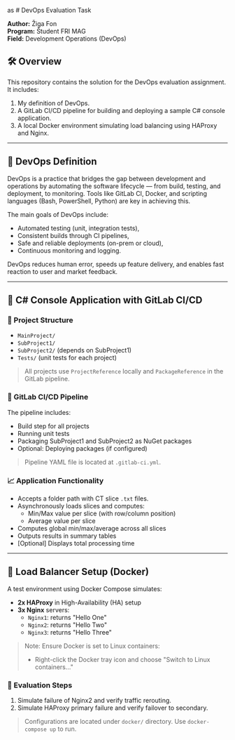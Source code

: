 as # DevOps Evaluation Task

**Author:** Žiga Fon  
**Program:** Študent FRI MAG  
**Field:** Development Operations (DevOps)

## 🛠️ Overview

This repository contains the solution for the DevOps evaluation assignment. It includes:

1. My definition of DevOps.
2. A GitLab CI/CD pipeline for building and deploying a sample C# console application.
3. A local Docker environment simulating load balancing using HAProxy and Nginx.

---

## 📘 DevOps Definition

DevOps is a practice that bridges the gap between development and operations by automating the software lifecycle — from build, testing, and deployment, to monitoring. Tools like GitLab CI, Docker, and scripting languages (Bash, PowerShell, Python) are key in achieving this.

The main goals of DevOps include:
- Automated testing (unit, integration tests),
- Consistent builds through CI pipelines,
- Safe and reliable deployments (on-prem or cloud),
- Continuous monitoring and logging.

DevOps reduces human error, speeds up feature delivery, and enables fast reaction to user and market feedback.

---

## 🚀 C# Console Application with GitLab CI/CD

### 📂 Project Structure

- `MainProject/`
- `SubProject1/`
- `SubProject2/` (depends on SubProject1)
- `Tests/` (unit tests for each project)

> All projects use `ProjectReference` locally and `PackageReference` in the GitLab pipeline.

### 🔧 GitLab CI/CD Pipeline

The pipeline includes:
- Build step for all projects
- Running unit tests
- Packaging SubProject1 and SubProject2 as NuGet packages
- Optional: Deploying packages (if configured)

> Pipeline YAML file is located at `.gitlab-ci.yml`.

### 📈 Application Functionality

- Accepts a folder path with CT slice `.txt` files.
- Asynchronously loads slices and computes:
  - Min/Max value per slice (with row/column position)
  - Average value per slice
- Computes global min/max/average across all slices
- Outputs results in summary tables
- [Optional] Displays total processing time

---

## 🐳 Load Balancer Setup (Docker)

A test environment using Docker Compose simulates:

- **2x HAProxy** in High-Availability (HA) setup
- **3x Nginx** servers:
  - `Nginx1`: returns "Hello One"
  - `Nginx2`: returns "Hello Two"
  - `Nginx3`: returns "Hello Three"

> Note: Ensure Docker is set to Linux containers:
> - Right-click the Docker tray icon and choose "Switch to Linux containers…"

### 🧪 Evaluation Steps

1. Simulate failure of Nginx2 and verify traffic rerouting.
2. Simulate HAProxy primary failure and verify failover to secondary.

> Configurations are located under `docker/` directory. Use `docker-compose up` to run.


